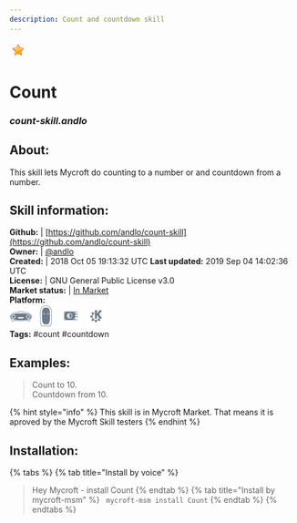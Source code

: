 ```yaml
---  
description: Count and countdown skill  
---  
```

![](../.gitbook/assets/star.png)  
# Count  
### _count-skill.andlo_  
## About:  
This skill lets Mycroft do counting to a number or and countdown from a number.

## Skill information:  
**Github:** | [https://github.com/andlo/count-skill](https://github.com/andlo/count-skill)  
**Owner:** | [@andlo](https://github.com/andlo)  
**Created:** | 2018 Oct 05 19:13:32 UTC  **Last updated:** 2019 Sep 04 14:02:36 UTC  
**License:** | GNU General Public License v3.0  
**Market status:** | [In Market](https://market.mycroft.ai/skill/count)  
**Platform:**  
 ![](../.gitbook/assets/mark-1-icon.png)  ![](../.gitbook/assets/mark-2-icon.png)  ![](../.gitbook/assets/picroft-icon.png)  ![](../.gitbook/assets/kde.png)   
**Tags:** \#count \#countdown   
## Examples:  
> Count to 10.  
> Countdown from 10.  
  
{% hint style="info" %}
This skill is in Mycroft Market. That means it is aproved by the Mycroft Skill testers
{% endhint %}
    
## Installation:  
{% tabs %}
{% tab title="Install by voice" %}
> Hey Mycroft - install Count
{% endtab %}
  {% tab title="Install by mycroft-msm" %}
``` mycroft-msm install Count```
{% endtab %}
  {% endtabs %}
  